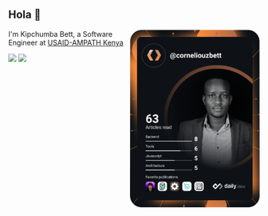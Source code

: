 ## Hola 👋 

<div align="left">
  <a href="https://api.daily.dev/get?r=corneliouzbett" target="_blank">
    <img
      width="260"
      align="right"
      src="https://github.com/corneliouzbett/corneliouzbett/blob/main/devcard.svg"
    />
  </a>
</div>

I'm Kipchumba Bett, a Software Engineer at [USAID-AMPATH Kenya](https://www.ampathkenya.org)

[![](https://img.shields.io/badge/LinkedIn-0077B5?style=for-the-badge&logo=linkedin&logoColor=white)](https://www.linkedin.com/in/kipchumba-c-bett-bb2906114/)
[![](https://img.shields.io/badge/Twitter-1DA1F2?style=for-the-badge&logo=twitter&logoColor=white)](https://twitter.com/corneliouzB)
